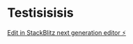 # Testisisisis

[Edit in StackBlitz next generation editor ⚡️](https://stackblitz.com/~/github.com/Spectrum369/Testisisisis)